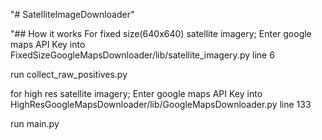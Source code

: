 "# SatelliteImageDownloader" 

"## How it works
For fixed size(640x640) satellite imagery;
Enter google maps API Key into FixedSizeGoogleMapsDownloader/lib/satellite_imagery.py line 6

run collect_raw_positives.py

for high res satellite imagery;
Enter google maps API Key into HighResGoogleMapsDownloader/lib/GoogleMapsDownloader.py line 133

run main.py
